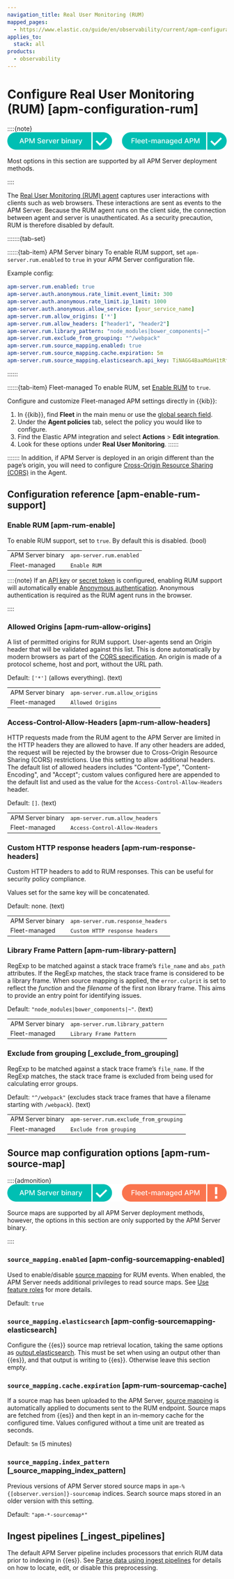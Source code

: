 ```yaml
---
navigation_title: Real User Monitoring (RUM)
mapped_pages:
  - https://www.elastic.co/guide/en/observability/current/apm-configuration-rum.html
applies_to:
  stack: all
products:
  - observability
---
```


# Configure Real User Monitoring (RUM) [apm-configuration-rum]

::::{note}
![supported deployment methods](/solutions/images/observability-binary-yes-fm-yes.svg "")

Most options in this section are supported by all APM Server deployment methods.

::::

The [Real User Monitoring (RUM) agent](apm-agent-rum-js://reference/index.md) captures user interactions with clients such as web browsers. These interactions are sent as events to the APM Server. Because the RUM agent runs on the client side, the connection between agent and server is unauthenticated. As a security precaution, RUM is therefore disabled by default.

:::::::{tab-set}

::::::{tab-item} APM Server binary
To enable RUM support, set `apm-server.rum.enabled` to `true` in your APM Server configuration file.

Example config:

```yaml
apm-server.rum.enabled: true
apm-server.auth.anonymous.rate_limit.event_limit: 300
apm-server.auth.anonymous.rate_limit.ip_limit: 1000
apm-server.auth.anonymous.allow_service: [your_service_name]
apm-server.rum.allow_origins: ['*']
apm-server.rum.allow_headers: ["header1", "header2"]
apm-server.rum.library_pattern: "node_modules|bower_components|~"
apm-server.rum.exclude_from_grouping: "^/webpack"
apm-server.rum.source_mapping.enabled: true
apm-server.rum.source_mapping.cache.expiration: 5m
apm-server.rum.source_mapping.elasticsearch.api_key: TiNAGG4BaaMdaH1tRfuU:KnR6yE41RrSowb0kQ0HWoA
```
::::::

::::::{tab-item} Fleet-managed
To enable RUM, set [Enable RUM](#apm-rum-enable) to `true`.

Configure and customize Fleet-managed APM settings directly in {{kib}}:

1. In {{kib}}, find **Fleet** in the main menu or use the [global search field](/explore-analyze/find-and-organize/find-apps-and-objects.md).
2. Under the **Agent policies** tab, select the policy you would like to configure.
3. Find the Elastic APM integration and select **Actions** > **Edit integration**.
4. Look for these options under **Real User Monitoring**.
::::::

:::::::
In addition, if APM Server is deployed in an origin different than the page’s origin, you will need to configure [Cross-Origin Resource Sharing (CORS)](apm-agent-rum-js://reference/configuring-cors.md) in the Agent.

## Configuration reference [apm-enable-rum-support]

### Enable RUM [apm-rum-enable]

To enable RUM support, set to `true`. By default this is disabled. (bool)

|     |     |
| --- | --- |
| APM Server binary | `apm-server.rum.enabled` |
| Fleet-managed | `Enable RUM` |

::::{note}
If an [API key](/solutions/observability/apm/api-keys.md) or [secret token](/solutions/observability/apm/secret-token.md) is configured, enabling RUM support will automatically enable [Anonymous authentication](/solutions/observability/apm/configure-anonymous-authentication.md). Anonymous authentication is required as the RUM agent runs in the browser.

::::

### Allowed Origins [apm-rum-allow-origins]

A list of permitted origins for RUM support. User-agents send an Origin header that will be validated against this list. This is done automatically by modern browsers as part of the [CORS specification](https://www.w3.org/TR/cors/). An origin is made of a protocol scheme, host and port, without the URL path.

Default: `['*']` (allows everything). (text)

|     |     |
| --- | --- |
| APM Server binary | `apm-server.rum.allow_origins` |
| Fleet-managed | `Allowed Origins` |

### Access-Control-Allow-Headers [apm-rum-allow-headers]

HTTP requests made from the RUM agent to the APM Server are limited in the HTTP headers they are allowed to have. If any other headers are added, the request will be rejected by the browser due to Cross-Origin Resource Sharing (CORS) restrictions. Use this setting to allow additional headers. The default list of allowed headers includes "Content-Type", "Content-Encoding", and "Accept"; custom values configured here are appended to the default list and used as the value for the `Access-Control-Allow-Headers` header.

Default: `[]`. (text)

|     |     |
| --- | --- |
| APM Server binary | `apm-server.rum.allow_headers` |
| Fleet-managed | `Access-Control-Allow-Headers` |

### Custom HTTP response headers [apm-rum-response-headers]

Custom HTTP headers to add to RUM responses. This can be useful for security policy compliance.

Values set for the same key will be concatenated.

Default: none. (text)

|     |     |
| --- | --- |
| APM Server binary | `apm-server.rum.response_headers` |
| Fleet-managed | `Custom HTTP response headers` |

### Library Frame Pattern [apm-rum-library-pattern]

RegExp to be matched against a stack trace frame’s `file_name` and `abs_path` attributes. If the RegExp matches, the stack trace frame is considered to be a library frame. When source mapping is applied, the `error.culprit` is set to reflect the *function* and the *filename* of the first non library frame. This aims to provide an entry point for identifying issues.

Default: `"node_modules|bower_components|~"`. (text)

|     |     |
| --- | --- |
| APM Server binary | `apm-server.rum.library_pattern` |
| Fleet-managed | `Library Frame Pattern` |

### Exclude from grouping [_exclude_from_grouping]

RegExp to be matched against a stack trace frame’s `file_name`. If the RegExp matches, the stack trace frame is excluded from being used for calculating error groups.

Default: `"^/webpack"` (excludes stack trace frames that have a filename starting with `/webpack`). (text)

|     |     |
| --- | --- |
| APM Server binary | `apm-server.rum.exclude_from_grouping` |
| Fleet-managed | `Exclude from grouping` |

## Source map configuration options [apm-rum-source-map]

::::{admonition}
![supported deployment methods](/solutions/images/observability-binary-yes-fm-no.svg "")

Source maps are supported by all APM Server deployment methods, however, the options in this section are only supported by the APM Server binary.

::::

### `source_mapping.enabled` [apm-config-sourcemapping-enabled]

Used to enable/disable [source mapping](/solutions/observability/apm/create-upload-source-maps-rum.md) for RUM events. When enabled, the APM Server needs additional privileges to read source maps. See [Use feature roles](/solutions/observability/apm/create-assign-feature-roles-to-apm-server-users.md#apm-privileges-rum-source-mapping) for more details.

Default: `true`

### `source_mapping.elasticsearch` [apm-config-sourcemapping-elasticsearch]

Configure the {{es}} source map retrieval location, taking the same options as [output.elasticsearch](/solutions/observability/apm/configure-elasticsearch-output.md). This must be set when using an output other than {{es}}, and that output is writing to {{es}}. Otherwise leave this section empty.

### `source_mapping.cache.expiration` [apm-rum-sourcemap-cache]

If a source map has been uploaded to the APM Server, [source mapping](/solutions/observability/apm/create-upload-source-maps-rum.md) is automatically applied to documents sent to the RUM endpoint. Source maps are fetched from {{es}} and then kept in an in-memory cache for the configured time. Values configured without a time unit are treated as seconds.

Default: `5m` (5 minutes)

### `source_mapping.index_pattern` [_source_mapping_index_pattern]

Previous versions of APM Server stored source maps in `apm-%{[observer.version]}-sourcemap` indices. Search source maps stored in an older version with this setting.

Default: `"apm-*-sourcemap*"`

## Ingest pipelines [_ingest_pipelines]

The default APM Server pipeline includes processors that enrich RUM data prior to indexing in {{es}}. See [Parse data using ingest pipelines](/solutions/observability/apm/parse-data-using-ingest-pipelines.md) for details on how to locate, edit, or disable this preprocessing.
